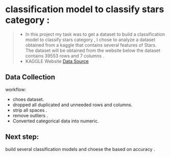 # classification model to classify stars category  :

> - In this project my task was to get a dataset to build a classification model to classify stars category ,
I chose to analyze a dataset obtained from a kaggle that contains several features of Stars.
The dataset will be obtained from the website below the dataset contains 39553 rows and 7 columns .
> - KAGGLE Website <a href="https://www.kaggle.com/vinesmsuic/star-categorization-giants-and-dwarfs?select=Star39552_balanced.csv"> Data Source</a>

## Data Collection


workflow:
- choes dataset.
- dropped all duplicated and unneeded rows and columns.
- strip all spaces .
- remove outliers .
- Converted categorical data into numeric.



## Next step:
 build several classification models and choese the based on accuracy .



```python

```
